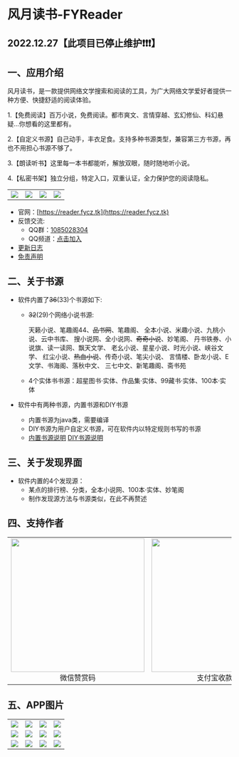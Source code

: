 # 风月读书-FYReader

## 2022.12.27【此项目已停止维护❗❗❗】

## 一、应用介绍

风月读书，是一款提供网络文学搜索和阅读的工具，为广大网络文学爱好者提供一种方便、快捷舒适的阅读体验。

1.【免费阅读】百万小说，免费阅读。都市爽文、言情穿越、玄幻修仙、科幻悬疑...你想看的这里都有。

2.【自定义书源】自己动手，丰衣足食。支持多种书源类型，兼容第三方书源，再也不用担心书源不够了。

3.【朗读听书】这里每一本书都能听，解放双眼，随时随地听小说。

4.【私密书架】独立分组，特定入口，双重认证，全力保护您的阅读隐私。

<table>
    <tr>
        <td ><center><img src="https://gitlab.com/fengyuecanzhu/fyreader-resource/-/raw/main/img/FYReader/p1.png" ></center></td>
        <td ><center><img src="https://gitlab.com/fengyuecanzhu/fyreader-resource/-/raw/main/img/FYReader/p2.png" ></center></td>
        <td ><center><img src="https://gitlab.com/fengyuecanzhu/fyreader-resource/-/raw/main/img/FYReader/p3.png" ></center></td>
        <td ><center><img src="https://gitlab.com/fengyuecanzhu/fyreader-resource/-/raw/main/img/FYReader/p4.png" ></center></td>
    </tr>
</table>

* 官网：[https://reader.fycz.tk](https://reader.fycz.tk)
* 反馈交流:
  * QQ群：[1085028304](https://jq.qq.com/?_wv=1027&k=6pcq8YBk)
  * QQ频道：[点击加入](https://qun.qq.com/qqweb/qunpro/share?_wv=3&_wwv=128&inviteCode=2aP6ZQ&from=246610&biz=ka)
* [更新日志](./app/src/main/assets/updatelog.fy)
* [免责声明](./app/src/main/assets/disclaimer.fy)

## 二、关于书源

* 软件内置了~~36~~(33)个书源如下:

  * ~~32~~(29)个网络小说书源:

    天籁小说、笔趣阁44、~~品书网~~、笔趣阁、
    全本小说、米趣小说、九桃小说、云中书库、
    搜小说网、全小说网、~~奇奇小说~~、妙笔阁、
    丹书铁券、小说旗、读一读网、飘天文学、
    老幺小说、星星小说、时光小说、峡谷文学、
    红尘小说、~~热血小说~~、传奇小说、笔尖小说、
    言情楼、卧龙小说、E文学、书海阁、落秋中文、
    三七中文、新笔趣阁、斋书苑


  * 4个实体书书源：超星图书·实体、作品集·实体、99藏书·实体、100本·实体


* 软件中有两种书源，内置书源和DIY书源
  * 内置书源为java类，需要编译
  * DIY书源为用户自定义书源，可在软件内以特定规则书写的书源
  * [内置书源说明](./source/LocalSource.md)  [DIY书源说明](./source/DIYSource.md)

## 三、关于发现界面

* 软件内置的4个发现源：
  * 某点的排行榜、分类，全本小说网、100本·实体、妙笔阁
  * 制作发现源方法与书源类似，在此不再赘述

## 四、支持作者

<table>
    <tr>
        <td><center><img src="https://gitlab.com/fengyuecanzhu/fyreader-resource/-/raw/main/img/Donate/wx_zsm.jpg" width=300>微信赞赏码</center></td>
        <td><center><img src="https://gitlab.com/fengyuecanzhu/fyreader-resource/-/raw/main/img/Donate/zfb_skm.jpg" width=300>支付宝收款码</center></td>
        <td><center><img src="https://gitlab.com/fengyuecanzhu/fyreader-resource/-/raw/main/img/Donate/qq_skm.jpg" width=300>QQ收款码</center></td>    
    </tr>
</table>



## 五、APP图片

<table>
    <tr>
        <td ><center><img src="https://gitlab.com/fengyuecanzhu/fyreader-resource/-/raw/main/img/FYReader/1.png" ></center></td>
        <td ><center><img src="https://gitlab.com/fengyuecanzhu/fyreader-resource/-/raw/main/img/FYReader/2.png" ></center></td>
        <td ><center><img src="https://gitlab.com/fengyuecanzhu/fyreader-resource/-/raw/main/img/FYReader/3.png" ></center></td>
        <td ><center><img src="https://gitlab.com/fengyuecanzhu/fyreader-resource/-/raw/main/img/FYReader/4.png" ></center></td>
    </tr>
    <tr>
        <td ><center><img src="https://gitlab.com/fengyuecanzhu/fyreader-resource/-/raw/main/img/FYReader/5.png" ></center></td>
        <td ><center><img src="https://gitlab.com/fengyuecanzhu/fyreader-resource/-/raw/main/img/FYReader/6.png" ></center></td>
        <td ><center><img src="https://gitlab.com/fengyuecanzhu/fyreader-resource/-/raw/main/img/FYReader/7.png" ></center></td>
        <td ><center><img src="https://gitlab.com/fengyuecanzhu/fyreader-resource/-/raw/main/img/FYReader/8.png" ></center></td>
    </tr>
    <tr>
        <td ><center><img src="https://gitlab.com/fengyuecanzhu/fyreader-resource/-/raw/main/img/FYReader/9.png" ></center></td>
        <td ><center><img src="https://gitlab.com/fengyuecanzhu/fyreader-resource/-/raw/main/img/FYReader/10.png" ></center></td>
        <td ><center><img src="https://gitlab.com/fengyuecanzhu/fyreader-resource/-/raw/main/img/FYReader/11.png" ></center></td>
        <td ><center><img src="https://gitlab.com/fengyuecanzhu/fyreader-resource/-/raw/main/img/FYReader/12.png" ></center></td>
    </tr>
</table>
